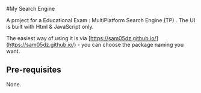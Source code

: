 #My Search Engine

A project for a Educational Exam : MultiPlatform Search Engine (TP) . The UI is built with Html & JavaScript only.

The easiest way of using it is via [https://sam05dz.github.io/](https://sam05dz.github.io/) - you can choose the package naming you want.

## Pre-requisites

None.

